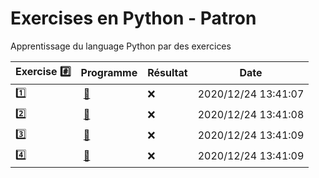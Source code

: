 # Exercises en Python - Patron

Apprentissage du language Python par des exercices

|  Exercise :hash:  |  Programme | Résultat | Date |
|-------------------|------------|----------|------|
| :one: | [:bookmark:](01/programme.py) | :x: | 2020/12/24 13:41:07 |
| :two: | [:bookmark:](02/programme.py) | :x: | 2020/12/24 13:41:08 |
| :three: | [:bookmark:](03/programme.py) | :x: | 2020/12/24 13:41:09 |
| :four: | [:bookmark:](04/programme.py) | :x: | 2020/12/24 13:41:09 |
